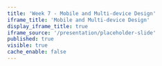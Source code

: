 ```yaml
---
title: 'Week 7 - Mobile and Multi-device Design'
iframe_title: 'Mobile and Multi-device Design'
display_iframe_title: true
iframe_source: '/presentation/placeholder-slide'
published: true
visible: true
cache_enable: false
---
```

